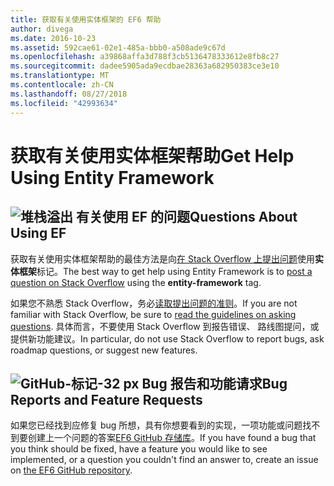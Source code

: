 ```yaml
---
title: 获取有关使用实体框架的 EF6 帮助
author: divega
ms.date: 2016-10-23
ms.assetid: 592cae61-02e1-485a-bbb0-a508ade9c67d
ms.openlocfilehash: a39868affa3d788f3cb5136478333612e8fb8c27
ms.sourcegitcommit: dadee5905ada9ecdbae28363a682950383ce3e10
ms.translationtype: MT
ms.contentlocale: zh-CN
ms.lasthandoff: 08/27/2018
ms.locfileid: "42993634"
---
```

# <a name="get-help-using-entity-framework"></a><span data-ttu-id="a585f-102">获取有关使用实体框架帮助</span><span class="sxs-lookup"><span data-stu-id="a585f-102">Get Help Using Entity Framework</span></span>
## <a name="stackoverflowef6mediastackoverflowpng-questions-about-using-ef"></a>![堆栈溢出](~/ef6/media/stackoverflow.png) <span data-ttu-id="a585f-104">有关使用 EF 的问题</span><span class="sxs-lookup"><span data-stu-id="a585f-104">Questions About Using EF</span></span>  

<span data-ttu-id="a585f-105">获取有关使用实体框架帮助的最佳方法是向[在 Stack Overflow 上提出问题](http://stackoverflow.com/questions/ask)使用**实体框架**标记。</span><span class="sxs-lookup"><span data-stu-id="a585f-105">The best way to get help using Entity Framework is to [post a question on Stack Overflow](http://stackoverflow.com/questions/ask) using the **entity-framework** tag.</span></span>  

<span data-ttu-id="a585f-106">如果您不熟悉 Stack Overflow，务必[读取提出问题的准则](http://stackoverflow.com/help/asking)。</span><span class="sxs-lookup"><span data-stu-id="a585f-106">If you are not familiar with Stack Overflow, be sure to [read the guidelines on asking questions](http://stackoverflow.com/help/asking).</span></span> <span data-ttu-id="a585f-107">具体而言，不要使用 Stack Overflow 到报告错误、 路线图提问，或提供新功能建议。</span><span class="sxs-lookup"><span data-stu-id="a585f-107">In particular, do not use Stack Overflow to report bugs, ask roadmap questions, or suggest new features.</span></span>  

## <a name="github-mark-32pxef6mediagithub-mark-32pxpng-bug-reports-and-feature-requests"></a>![GitHub-标记-32 px](~/ef6/media/github-mark-32px.png) <span data-ttu-id="a585f-109">Bug 报告和功能请求</span><span class="sxs-lookup"><span data-stu-id="a585f-109">Bug Reports and Feature Requests</span></span>  

<span data-ttu-id="a585f-110">如果您已经找到应修复 bug 所想，具有你想要看到的实现，一项功能或问题找不到要创建上一个问题的答案[EF6 GitHub 存储库](https://github.com/aspnet/EntityFramework6/issues)。</span><span class="sxs-lookup"><span data-stu-id="a585f-110">If you have found a bug that you think should be fixed, have a feature you would like to see implemented, or a question you couldn't find an answer to, create an issue on [the EF6 GitHub repository](https://github.com/aspnet/EntityFramework6/issues).</span></span>
